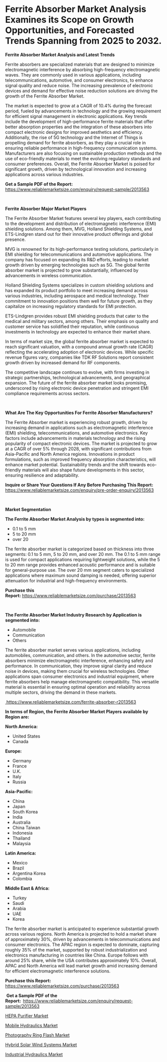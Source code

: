 <p><h1>Ferrite Absorber Market Analysis Examines its Scope on Growth Opportunities, and Forecasted Trends Spanning from 2025 to 2032.</h1></p><p><strong>Ferrite Absorber Market Analysis and Latest Trends</strong></p>
<p><p>Ferrite absorbers are specialized materials that are designed to minimize electromagnetic interference by absorbing high-frequency electromagnetic waves. They are commonly used in various applications, including telecommunications, automotive, and consumer electronics, to enhance signal quality and reduce noise. The increasing prevalence of electronic devices and demand for effective noise reduction solutions are driving the growth of the Ferrite Absorber Market.</p><p>The market is expected to grow at a CAGR of 10.4% during the forecast period, fueled by advancements in technology and the growing requirement for efficient signal management in electronic applications. Key trends include the development of high-performance ferrite materials that offer better absorption properties and the integration of these absorbers into compact electronic designs for improved aesthetics and efficiency. Additionally, the rise of 5G technology and the Internet of Things is propelling demand for ferrite absorbers, as they play a crucial role in ensuring reliable performance in high-frequency communication systems. Manufacturers are also focusing on sustainable production methods and the use of eco-friendly materials to meet the evolving regulatory standards and consumer preferences. Overall, the Ferrite Absorber Market is poised for significant growth, driven by technological innovation and increasing applications across various industries.</p></p>
<p><strong>Get a Sample PDF of the Report:&nbsp;</strong> <a href="https://www.reliablemarketsize.com/enquiry/request-sample/2013563?utm_campaign=1895&utm_medium=2&utm_source=Github&utm_content=ia&utm_term=10042025&utm_id=ferrite-absorber">https://www.reliablemarketsize.com/enquiry/request-sample/2013563</a></p>
<p>&nbsp;</p>
<p><strong>Ferrite Absorber Major Market Players</strong></p>
<p><p>The Ferrite Absorber Market features several key players, each contributing to the development and distribution of electromagnetic interference (EMI) shielding solutions. Among them, MVG, Holland Shielding Systems, and ETS-Lindgren stand out for their innovative product offerings and global presence.</p><p>MVG is renowned for its high-performance testing solutions, particularly in EMI shielding for telecommunications and automotive applications. The company has focused on expanding its R&D efforts, leading to market growth driven by emerging technologies such as 5G. The global ferrite absorber market is projected to grow substantially, influenced by advancements in wireless communication.</p><p>Holland Shielding Systems specializes in custom shielding solutions and has expanded its product portfolio to meet increasing demand across various industries, including aerospace and medical technology. Their commitment to innovation positions them well for future growth, as they capitalize on increasing regulatory standards for EMI protection.</p><p>ETS-Lindgren provides robust EMI shielding products that cater to the medical and military sectors, among others. Their emphasis on quality and customer service has solidified their reputation, while continuous investments in technology are expected to enhance their market share.</p><p>In terms of market size, the global ferrite absorber market is expected to reach significant valuation, with a compound annual growth rate (CAGR) reflecting the accelerating adoption of electronic devices. While specific revenue figures vary, companies like TDK RF Solutions report consistent growth driven by increased demand for RF components.</p><p>The competitive landscape continues to evolve, with firms investing in strategic partnerships, technological advancements, and geographical expansion. The future of the ferrite absorber market looks promising, underscored by rising electronic device penetration and stringent EMI compliance requirements across sectors.</p></p>
<p>&nbsp;</p>
<p><strong>What Are The Key Opportunities For Ferrite Absorber Manufacturers?</strong></p>
<p><p>The Ferrite Absorber market is experiencing robust growth, driven by increasing demand in applications such as electromagnetic interference (EMI) shielding, telecommunications, and automotive electronics. Key factors include advancements in materials technology and the rising popularity of compact electronic devices. The market is projected to grow at a CAGR of over 5% through 2028, with significant contributions from Asia-Pacific and North America regions. Innovations in product formulations, such as improved frequency absorption characteristics, will enhance market potential. Sustainability trends and the shift towards eco-friendly materials will also shape future developments in this sector, ensuring resilience and adaptability.</p></p>
<p><strong>Inquire or Share Your Questions If Any Before Purchasing This Report:</strong> <a href="https://www.reliablemarketsize.com/enquiry/pre-order-enquiry/2013563?utm_campaign=1895&utm_medium=2&utm_source=Github&utm_content=ia&utm_term=10042025&utm_id=ferrite-absorber">https://www.reliablemarketsize.com/enquiry/pre-order-enquiry/2013563</a></p>
<p>&nbsp;</p>
<p><strong>Market Segmentation</strong></p>
<p><strong>The Ferrite Absorber Market Analysis by types is segmented into:</strong></p>
<p><ul><li>0.1 to 5 mm</li><li>5 to 20 mm</li><li>over 20</li></ul></p>
<p><p>The ferrite absorber market is categorized based on thickness into three segments: 0.1 to 5 mm, 5 to 20 mm, and over 20 mm. The 0.1 to 5 mm range is used for compact applications requiring lightweight solutions, while the 5 to 20 mm range provides enhanced acoustic performance and is suitable for general-purpose use. The over 20 mm segment caters to specialized applications where maximum sound damping is needed, offering superior attenuation for industrial and high-frequency environments.</p></p>
<p><strong>Purchase this Report:&nbsp;</strong><a href="https://www.reliablemarketsize.com/purchase/2013563?utm_campaign=1895&utm_medium=2&utm_source=Github&utm_content=ia&utm_term=10042025&utm_id=ferrite-absorber">https://www.reliablemarketsize.com/purchase/2013563</a></p>
<p>&nbsp;</p>
<p><strong>The Ferrite Absorber Market Industry Research by Application is segmented into:</strong></p>
<p><ul><li>Automobile</li><li>Communication</li><li>Others</li></ul></p>
<p><p>The ferrite absorber market serves various applications, including automobiles, communication, and others. In the automotive sector, ferrite absorbers minimize electromagnetic interference, enhancing safety and performance. In communication, they improve signal clarity and reduce noise in devices, making them crucial for wireless technologies. Other applications span consumer electronics and industrial equipment, where ferrite absorbers help manage electromagnetic compatibility. This versatile material is essential in ensuring optimal operation and reliability across multiple sectors, driving the demand in these markets.</p></p>
<p><a href="https://www.reliablemarketsize.com/ferrite-absorber-r2013563?utm_campaign=1895&utm_medium=2&utm_source=Github&utm_content=ia&utm_term=10042025&utm_id=ferrite-absorber">&nbsp;https://www.reliablemarketsize.com/ferrite-absorber-r2013563</a></p>
<p><strong>In terms of Region, the Ferrite Absorber Market Players available by Region are:</strong></p>
<p>
    <p> <strong> North America: </strong>
        <ul>
            <li>United States</li>
            <li>Canada</li>
        </ul>
        </p> 
    <p> <strong> Europe: </strong>
        <ul>
            <li>Germany</li>
            <li>France</li>
            <li>U.K.</li>
            <li>Italy</li>
            <li>Russia</li>
        </ul>
        </p> 
    <p> <strong> Asia-Pacific: </strong>
        <ul>
            <li>China</li>
            <li>Japan</li>
            <li>South Korea</li>
            <li>India</li>
            <li>Australia</li>
            <li>China Taiwan</li>
            <li>Indonesia</li>
            <li>Thailand</li>
            <li>Malaysia</li>
        </ul>
        </p> 
    <p> <strong> Latin America: </strong>
        <ul>
            <li>Mexico</li>
            <li>Brazil</li>
            <li>Argentina Korea</li>
            <li>Colombia</li>
        </ul>
        </p> 
    <p> <strong> Middle East & Africa: </strong>
        <ul>
            <li>Turkey</li>
            <li>Saudi</li>
            <li>Arabia</li>
            <li>UAE</li>
            <li>Korea</li>
        </ul>
    </p>
    </p>
<p><p>The ferrite absorber market is anticipated to experience substantial growth across various regions. North America is projected to hold a market share of approximately 30%, driven by advancements in telecommunications and consumer electronics. The APAC region is expected to dominate, capturing roughly 35% of the market, supported by robust industrialization and electronics manufacturing in countries like China. Europe follows with around 25% share, while the USA contributes approximately 10%. Overall, APAC and North America will lead market growth amid increasing demand for efficient electromagnetic interference solutions.</p></p>
<p><strong>Purchase this Report: </strong><a href="https://www.reliablemarketsize.com/purchase/2013563?utm_campaign=1895&utm_medium=2&utm_source=Github&utm_content=ia&utm_term=10042025&utm_id=ferrite-absorber">https://www.reliablemarketsize.com/purchase/2013563</a></p>
<p>&nbsp;<strong>Get a Sample PDF of the Report:&nbsp;&nbsp;</strong><a href="https://www.reliablemarketsize.com/enquiry/request-sample/2013563?utm_campaign=1895&utm_medium=2&utm_source=Github&utm_content=ia&utm_term=10042025&utm_id=ferrite-absorber">https://www.reliablemarketsize.com/enquiry/request-sample/2013563</a></p>
<p><strong></strong></p>
<p><p><a href="https://github.com/parthplagaf6/Market-Research-Report-List-1/blob/main/hepa-purifier-market.md?utm_campaign=1895&utm_medium=2&utm_source=Github&utm_content=ia&utm_term=10042025&utm_id=ferrite-absorber">HEPA Purifier Market</a></p><p><a href="https://github.com/janskudiony/Market-Research-Report-List-1/blob/main/mobile-hydraulics-market.md?utm_campaign=1895&utm_medium=2&utm_source=Github&utm_content=ia&utm_term=10042025&utm_id=ferrite-absorber">Mobile Hydraulics Market</a></p><p><a href="https://github.com/estaykaleslo/Market-Research-Report-List-1/blob/main/photography-ring-flash-market.md?utm_campaign=1895&utm_medium=2&utm_source=Github&utm_content=ia&utm_term=10042025&utm_id=ferrite-absorber">Photography Ring Flash Market</a></p><p><a href="https://github.com/tandyorandby/Market-Research-Report-List-1/blob/main/hybrid-solar-wind-systems-market.md?utm_campaign=1895&utm_medium=2&utm_source=Github&utm_content=ia&utm_term=10042025&utm_id=ferrite-absorber">Hybrid Solar Wind Systems Market</a></p><p><a href="https://github.com/hayasiorover/Market-Research-Report-List-1/blob/main/industrial-hydraulics-market.md?utm_campaign=1895&utm_medium=2&utm_source=Github&utm_content=ia&utm_term=10042025&utm_id=ferrite-absorber">Industrial Hydraulics Market</a></p></p>